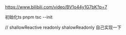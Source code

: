 https://www.bilibili.com/video/BV1o44y1G7bK?p=7


初始化ts
pnpm tsc --init

// shallowReactive readonly shalowReadonly 自己实现一下